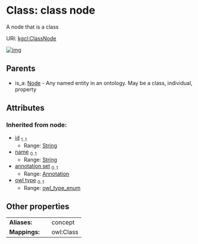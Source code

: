 
# Class: class node


A node that is a class

URI: [kgcl:ClassNode](http://w3id.org/kgcl_schema/ClassNode)


[![img](https://yuml.me/diagram/nofunky;dir:TB/class/[Node],[Node]^-[ClassNode&#124;id(i):string;name(i):string%20%3F;owl_type(i):owl_type_enum%20%3F],[Annotation])](https://yuml.me/diagram/nofunky;dir:TB/class/[Node],[Node]^-[ClassNode&#124;id(i):string;name(i):string%20%3F;owl_type(i):owl_type_enum%20%3F],[Annotation])

## Parents

 *  is_a: [Node](Node.md) - Any named entity in an ontology. May be a class, individual, property

## Attributes


### Inherited from node:

 * [id](id.md)  <sub>1..1</sub>
     * Range: [String](types/String.md)
 * [name](name.md)  <sub>0..1</sub>
     * Range: [String](types/String.md)
 * [annotation set](annotation_set.md)  <sub>0..1</sub>
     * Range: [Annotation](Annotation.md)
 * [owl type](owl_type.md)  <sub>0..1</sub>
     * Range: [owl_type_enum](owl_type_enum.md)

## Other properties

|  |  |  |
| --- | --- | --- |
| **Aliases:** | | concept |
| **Mappings:** | | owl:Class |

